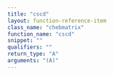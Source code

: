 ```yaml
---
title: "cscd"
layout: function-reference-item
class_name: "chebmatrix"
function_name: "cscd"
snippet: ""
qualifiers: ""
return_type: "A"
arguments: "(A)"
---
```


<pre class="help-text"></pre>